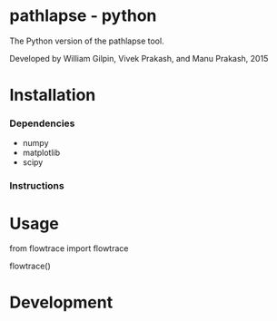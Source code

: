 # pathlapse - python

The Python version of the pathlapse tool.

Developed by William Gilpin, Vivek Prakash, and Manu Prakash, 2015


# Installation

### Dependencies

+ numpy
+ matplotlib
+ scipy

### Instructions


# Usage

  from flowtrace import flowtrace

  flowtrace()

# Development



